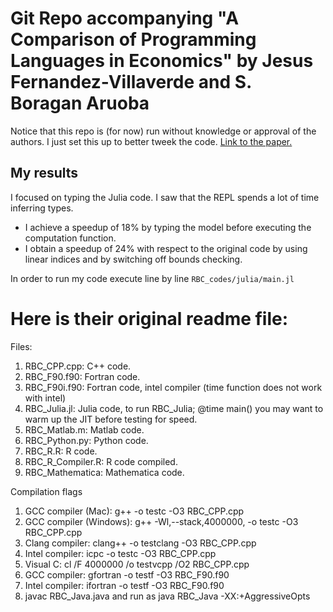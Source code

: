 
# Git Repo accompanying "A Comparison of Programming Languages in Economics" by Jesus Fernandez-Villaverde and S. Boragan Aruoba

Notice that this repo is (for now) run without knowledge or approval of the authors. I just set this up to better tweek the code. [Link to the paper.](http://economics.sas.upenn.edu/~jesusfv/comparison_languages.pdf)


## My results

I focused on typing the Julia code. I saw that the REPL spends a lot of time inferring types. 

* I achieve a speedup of 18% by typing the model before executing the computation function. 
* I obtain a speedup of 24% with respect to the original code by using linear indices and by switching off bounds checking.

In order to run my code execute line by line `RBC_codes/julia/main.jl`



# Here is their original readme file:


Files:

1) RBC_CPP.cpp: C++ code. 
2) RBC_F90.f90: Fortran code.
3) RBC_F90i.f90: Fortran code, intel compiler (time function does not work with intel)
3) RBC_Julia.jl: Julia code, to run RBC_Julia; @time main() you may want to warm up the JIT before testing for speed.
4) RBC_Matlab.m: Matlab code.
5) RBC_Python.py: Python code.
7) RBC_R.R: R code.
8) RBC_R_Compiler.R: R code compiled.
9) RBC_Mathematica: Mathematica code.

Compilation flags

1) GCC compiler (Mac): g++ -o testc -O3 RBC_CPP.cpp
2) GCC compiler (Windows): g++ -Wl,--stack,4000000, -o testc -O3 RBC_CPP.cpp 
3) Clang compiler: clang++ -o testclang -O3 RBC_CPP.cpp
4) Intel compiler: icpc -o testc -O3 RBC_CPP.cpp
5) Visual C: cl /F 4000000 /o testvcpp /O2 RBC_CPP.cpp 
6) GCC compiler: gfortran -o testf -O3 RBC_F90.f90
7) Intel compiler: ifortran -o testf -O3 RBC_F90.f90
8) javac RBC_Java.java and run as java RBC_Java -XX:+AggressiveOpts


